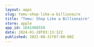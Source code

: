 ```yaml
---
layout: apps
slug: temu-shop-like-a-billionaire
title: "Temu: Shop Like a Billionaire"
store: apple
app_id: 1641486558
date: 2024-01-28T03:13:12Z
published: 2022-08-31T07:00:00Z
---
```

